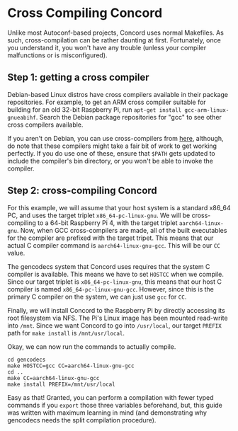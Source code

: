# Cross Compiling Concord

Unlike most Autoconf-based projects, Concord uses normal Makefiles. As such,
cross-compilation can be rather daunting at first. Fortunately, once you 
understand it, you won't have any trouble (unless your compiler malfunctions
or is misconfigured). 

## Step 1: getting a cross compiler
Debian-based Linux distros have cross compilers available in their package
repositories. For example, to get an ARM cross compiler suitable for building
for an old 32-bit Raspberry Pi, run `apt-get install gcc-arm-linux-gnueabihf`.
Search the Debian package repositories for "gcc" to see other cross compilers
available. 

If you aren't on Debian, you can use cross-compilers from [here](https://mirrors.edge.kernel.org/pub/tools/crosstool/), although, do note that these compilers
might take a fair bit of work to get working perfectly. If you do use one of
these, ensure that `$PATH` gets updated to include the compiler's bin directory,
or you won't be able to invoke the compiler.

## Step 2: cross-compiling Concord
For this example, we will assume that your host system is a standard x86_64
PC, and uses the target triplet `x86_64-pc-linux-gnu`. We will be
cross-compiling to a 64-bit Raspberry Pi 4, with the target triplet
`aarch64-linux-gnu`. Now, when GCC cross-compilers are made, all of the built
executables for the compiler are prefixed with the target tripet. This means
that our actual C compiler command is `aarch64-linux-gnu-gcc`. This will be
our `CC` value.

The gencodecs system that Concord uses requires that the system C compiler is
available. This means we have to set `HOSTCC` when we compile. Since our
target triplet is `x86_64-pc-linux-gnu`, this means that our host C compiler
is named `x86_64-pc-linux-gnu-gcc`. However, since this is the primary C
compiler on the system, we can just use `gcc` for `CC`. 

Finally, we will install Concord to the Raspberry Pi by directly accessing its
root filesystem via NFS. The Pi's Linux image has been mounted read-write into
`/mnt`. Since we want Concord to go into `/usr/local`, our target `PREFIX`
path for `make install` is `/mnt/usr/local`. 

Okay, we can now run the commands to actually compile.

```console
cd gencodecs
make HOSTCC=gcc CC=aarch64-linux-gnu-gcc
cd ..
make CC=aarch64-linux-gnu-gcc
make install PREFIX=/mnt/usr/local
```

Easy as that! Granted, you can perform a compilation with fewer typed commands
if you `export` those three variables beforehand, but, this guide was written
with maximum learning in mind (and demonstrating why gencodecs needs the
split compilation procedure). 


